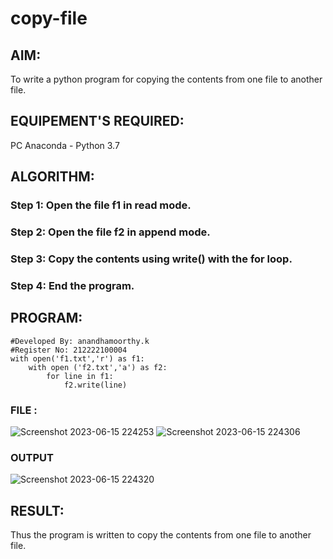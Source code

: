 # copy-file
## AIM:
To write a python program for copying the contents from one file to another file.
## EQUIPEMENT'S REQUIRED: 
PC
Anaconda - Python 3.7
## ALGORITHM: 
### Step 1: Open the file f1 in read mode.

### Step 2: Open the file f2 in append mode.
 
### Step 3: Copy the contents using write() with the for loop.

### Step 4: End the program.
## PROGRAM:
```
#Developed By: anandhamoorthy.k
#Register No: 212222100004
with open('f1.txt','r') as f1:
    with open ('f2.txt','a') as f2:
        for line in f1:
            f2.write(line)
```
### FILE :
![Screenshot 2023-06-15 224253](https://github.com/AnandhamoorthyKarthikeyan/copy-file/assets/119475998/d0dc2b72-fbb2-4bda-9edf-503171341c51)
![Screenshot 2023-06-15 224306](https://github.com/AnandhamoorthyKarthikeyan/copy-file/assets/119475998/b3232bba-7ed7-412d-91d5-cb11a88a0d13)
### OUTPUT
![Screenshot 2023-06-15 224320](https://github.com/AnandhamoorthyKarthikeyan/copy-file/assets/119475998/fb79fa89-5cb2-4fc5-aa64-c45f1115fbe0)
## RESULT:
Thus the program is written to copy the contents from one file to another file.
